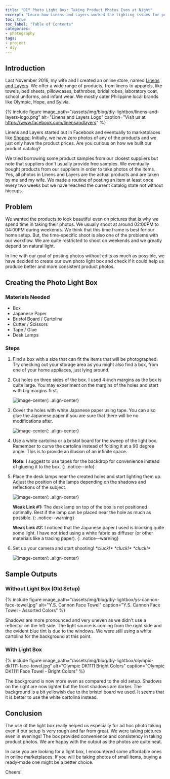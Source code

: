 ```yaml
---
title: "DIY Photo Light Box: Taking Product Photos Even at Night"
excerpt: "Learn how Linens and Layers worked the lighting issues for product photography by creating our own photo light box."
toc: true
toc_label: "Table of Contents"
categories:
- photography
tags:
- project
- diy
---
```


## Introduction

Last November 2016, my wife and I created an online store, named [Linens and Layers][lnl-fb]. We offer a wide range of products, from linens to apparels, like towels, bed sheets, pillowcases, bathrobes, bridal robes, laboratory coat, school uniforms, and infant wear. We mostly cater Philippine local brands like Olympic, Hope, and Sylvia.

{% include figure image_path="/assets/img/blog/diy-lightbox/linens-and-layers-logo.png" alt="Linens and Layers Logo" caption="Visit us at https://www.facebook.com/linensandlayers" %}

Linens and Layers started out in Facebook and eventually to marketplaces like [Shopee][lnl-shopee]. Initially, we have zero photos of any of the products and we just only have the product prices. Are you curious on how we built our product catalog? 

We tried borrowing some product samples from our closest suppliers but note that suppliers don't usually provide free samples. We eventually bought products from our suppliers in order to take photos of the items. Yes, all photos in Linens and Layers are the actual products and are taken by me and my wife. We made a routine of posting an item at least once every two weeks but we have reached the current catalog state not without hiccups.

## Problem

We wanted the products to look beautiful even on pictures that is why we spend time in taking their photos. We usually shoot at around 02:00PM to 04:00PM during weekends. We think that this time frame is best for our home setup. But, the time-specific shoot is also one of the problems with our workflow. We are quite restricted to shoot on weekends and we greatly depend on natural light.

In line with our goal of posting photos without edits as much as possible, we have decided to create our own photo light box and check if it could help us produce better and more consistent product photos.

## Creating the Photo Light Box

### Materials Needed

* Box
* Japanese Paper
* Bristol Board / Cartolina
* Cutter / Scissors
* Tape / Glue
* Desk Lamps

### Steps

1. Find a box with a size that can fit the items that will be photographed. Try checking out your storage area as you might also find a box, from one of your home appliaces, just lying around.

2. Cut holes on three sides of the box. I used 4-inch margins as the box is quite large. You may experiment on the margins of the holes and start with big margins first.

    ![image-center](/assets/img/blog/diy-lightbox/washing-machine-box.jpg "Corrugated Carton Box"){: .align-center}

3. Cover the holes with white Japanese paper using tape. You can also glue the Japanese paper if you are sure that there will be no modifications after.

    ![image-center](/assets/img/blog/diy-lightbox/box-with-holes.JPG "Box with Holes"){: .align-center}

4. Use a white cartolina or a bristol board for the sweep of the light box. Remember to curve the cartolina instead of folding it at a 90 degree angle. This is to provide an illusion of an infinite space.

    **Note:** I suggest to use tapes for the backdrop for convenience instead of glueing it to the box.
    {: .notice--info}

5. Place the desk lamps near the created holes and start lighting them up. Adjust the position of the lamps depending on the shadows and reflections of the subject.

    ![image-center](/assets/img/blog/diy-lightbox/ligh-box-exterior.JPG "Light box exterior"){: .align-center}

    **Weak Link #1:** The desk lamp on top of the box is not positioned optimally. Best if the lamp can be placed near the hole as much as possible.
    {: .notice--warning}

    **Weak Link #2:** I noticed that the Japanese paper I used is blocking quite some light. I have not tried using a white fabric as diffuser (or other materials like a tracing paper). 
    {: .notice--warning}

6. Set up your camera and start shooting! *\*cluck!\** *\*cluck!\** *\*cluck!\**

    ![image-center](/assets/img/blog/diy-lightbox/light-box-interior.JPG "Light box interior"){: .align-center}

## Sample Outputs

### Without Light Box (Old Setup)

{% include figure image_path="/assets/img/blog/diy-lightbox/ys-cannon-face-towel.jpg" alt="Y.S. Cannon Face Towel" caption="Y.S. Cannon Face Towel - Assorted Colors" %}

Shadows are more pronounced and very uneven as we didn't use a reflector on the left side. The light source is coming from the right side and the evident blue tint is due to the windows. We were still using a white cartolina for the background at this point.

### With Light Box

{% include figure image_path="/assets/img/blog/diy-lightbox/olympic-dk1111-face-towel.jpg" alt="Olympic DK1111 Bright Colors" caption="Olympic DK1111 Face Towel - Bright Colors" %}

The background is now more even as compared to the old setup. Shadows on the right are now lighter but the front shadows are darker. The background is a bit yellowish due to the bristol board we used. It seems that it is better to use the white cartolina instead.

## Conclusion

The use of the light box really helped us especially for ad hoc photo taking even if our setup is very rough and far from great. We were taking pictures even in evenings! The box provided convenience and consistency in taking product photos. We are happy with the output as the photos are quite neat.

In case you are looking for a light box, I encountered some affordable ones in online marketplaces. If you will be taking photos of small items, buying a ready-made one might be a better choice.

Cheers!

[lnl-fb]: https://www.facebook.com/linensandlayers
[lnl-shopee]: https://shopee.ph/linensandlayers
